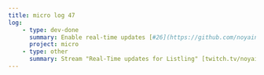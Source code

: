 ```yaml
---
title: micro log 47
log:
    - type: dev-done
      summary: Enable real-time updates [#26](https://github.com/noyainrain/micro/issues/26)
      project: micro
    - type: other
      summary: Stream "Real-Time updates for Listling" [twitch.tv/noyainrain](https://www.twitch.tv/noyainrain)
---
```

